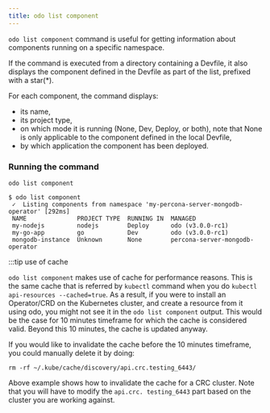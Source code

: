 ```yaml
---
title: odo list component
---
```


`odo list component` command is useful for getting information about components running on a specific namespace.

If the command is executed from a directory containing a Devfile, it also displays the component
defined in the Devfile as part of the list, prefixed with a star(*).

For each component, the command displays:
- its name,
- its project type,
- on which mode it is running (None, Dev, Deploy, or both), note that None is only applicable to the component 
defined in the local Devfile,
- by which application the component has been deployed.

### Running the command
```shell
odo list component
```
```shell
$ odo list component
 ✓  Listing components from namespace 'my-percona-server-mongodb-operator' [292ms]
 NAME              PROJECT TYPE  RUNNING IN  MANAGED                         
 my-nodejs         nodejs        Deploy      odo (v3.0.0-rc1)                
 my-go-app         go            Dev         odo (v3.0.0-rc1)                
 mongodb-instance  Unknown       None        percona-server-mongodb-operator 
```

:::tip use of cache

`odo list component` makes use of cache for performance reasons. This is the same cache that is referred by `kubectl` command 
when you do `kubectl api-resources --cached=true`. As a result, if you were to install an Operator/CRD on the 
Kubernetes cluster, and create a resource from it using odo, you might not see it in the `odo list component` output. This 
would be the case for 10 minutes timeframe for which the cache is considered valid. Beyond this 10 minutes, the 
cache is updated anyway.

If you would like to invalidate the cache before the 10 minutes timeframe, you could manually delete it by doing:
```shell
rm -rf ~/.kube/cache/discovery/api.crc.testing_6443/
```
Above example shows how to invalidate the cache for a CRC cluster. Note that you will have to modify the `api.crc.
testing_6443` part based on the cluster you are working against.